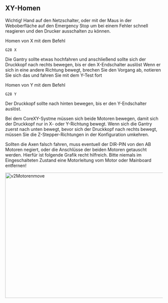 ## XY-Homen

Wichtig! Hand auf den Netzschalter, oder mit der Maus in der Weboberfläche auf den Emergency Stop um bei einem Fehler schnell reagieren und den Drucker ausschalten zu können.

Homen von X mit dem Befehl
```
G28 X
```
Die Gantry sollte etwas hochfahren und anschließend sollte sich der Druckkopf nach rechts bewegen, bis er den X-Endschalter auslöst
Wenn er sich in eine andere Richtung bewegt, brechen Sie den Vorgang ab, notieren Sie sich das und fahren Sie mit dem Y-Test fort

Homen von Y mit dem Befehl
```
G28 Y
```
Der Druckkopf sollte nach hinten bewegen, bis er den Y-Endschalter auslöst.

Bei dem CoreXY-Systme müssen sich beide Motoren bewegen, damit sich der Druckkopf nur in X- oder Y-Richtung bewegt. 
Wenn sich die Gantry zuerst nach unten bewegt, bevor sich der Druckkopf nach rechts bewegt, müssen Sie die Z-Stepper-Richtungen in der Konfiguration umkehren.

Sollten die Axen falsch fahren, muss eventuell der DIR-PIN von den AB Motoren negiert, oder die Anschlüsse der beiden Motoren getauscht werden. 
Hierfür ist folgende Grafik recht hilfreich.
Bitte niemals im Eingeschalteten Zustand eine Motorleitung vom Motor oder Mainboard entfernen! 

<img src="https://docs.vorondesign.com/build/startup/images/V2-motor-configuration-guide.png" alt="v2Motorenmove" width=700 height=400>

